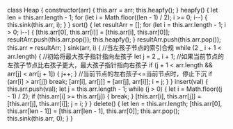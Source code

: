 class Heap {
constructor(arr) {
this.arr = arr;
this.heapfy();
}
heapfy() {
let len = this.arr.length - 1;
for (let i = Math.floor((len - 1) / 2); i >= 0; i--) {
this.sink(this.arr, i);
}
}
sort() {
let resultArr = [];
for (let i = this.arr.length - 1; i > 0; i--) {
[this.arr[0], this.arr[i]] = [this.arr[i], this.arr[0]];
resultArr.push(this.arr.pop());
this.heapfy();
}
resultArr.push(this.arr.pop());
this.arr = resultArr;
}
sink(arr, i) {
//当左孩子节点的索引合规
while (2 _ i + 1 < arr.length) {
//初始将最大孩子指针指向左孩子
let j = 2 _ i + 1;
//如果当前节点的左孩子节点比右孩子更大，最大孩子指针指向右孩子
if (j + 1 < arr.length && arr[j] < arr[j + 1]) {
j++;
}
//当前节点的左右孩子<=当前节点时，停止下沉
if (arr[i] > arr[j]) break;
[arr[i], arr[j]] = [arr[j], arr[i]];
i = j;
}
}
insert(val) {
this.arr.push(val);
let j = this.arr.length - 1;
while (j > 0) {
let i = Math.floor((j - 1) / 2);
if (this.arr[i] >= this.arr[j]) {
break;
}
[this.arr[i], this.arr[j]] = [this.arr[j], this.arr[i]];
j = i;
}
}
delete() {
let len = this.arr.length;
[this.arr[0], this.arr[len - 1]] = [this.arr[len - 1], this.arr[0]];
this.arr.pop();
this.sink(this.arr, 0);
}
}
